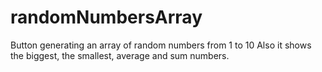 # randomNumbersArray
Button generating an array of random numbers from 1 to 10
Also it shows the biggest, the smallest, average and sum numbers.
